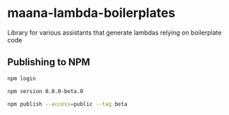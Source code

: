 # maana-lambda-boilerplates

Library for various assistants that generate lambdas relying on boilerplate code

## Publishing to NPM

```bash
npm login

npm version 0.0.0-beta.0

npm publish --access=public --tag beta
```
